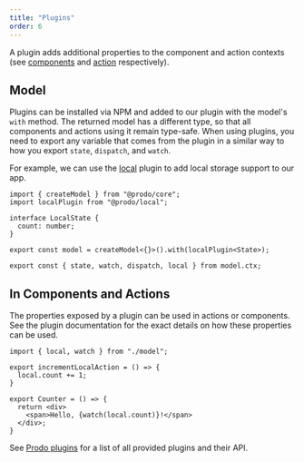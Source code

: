 ```yaml
---
title: "Plugins"
order: 6
---
```


A plugin adds additional properties to the component and action contexts (see
[components](./components) and [action](./actions) respectively).

## Model

Plugins can be installed via NPM and added to our plugin with the model's `with`
method. The returned model has a different type, so that all components and
actions using it remain type-safe. When using plugins, you need to export any
variable that comes from the plugin in a similar way to how you export `state`,
`dispatch`, and `watch`.

For example, we can use the [local](/plugins/local) plugin to add local
storage support to our app.

```tsx
import { createModel } from "@prodo/core";
import localPlugin from "@prodo/local";

interface LocalState {
  count: number;
}

export const model = createModel<{}>().with(localPlugin<State>);

export const { state, watch, dispatch, local } from model.ctx;
```

## In Components and Actions

The properties exposed by a plugin can be used in actions or components. See the
plugin documentation for the exact details on how these properties can be used.

```tsx
import { local, watch } from "./model";

export incrementLocalAction = () => {
  local.count += 1;
}

export Counter = () => {
  return <div>
    <span>Hello, {watch(local.count)}!</span>
  </div>;
}
```

See [Prodo plugins](/plugins) for a list of all provided plugins
and their API.
